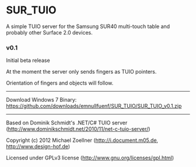 SUR_TUIO
========

A simple TUIO server for the Samsung SUR40 multi-touch table and probably other Surface 2.0 devices.


### v0.1
Initial beta release

At the moment the server only sends fingers as TUIO pointers.

Orientation of fingers and objects will follow.


_____

Download Windows 7 Binary: https://github.com/downloads/emnullfuenf/SUR_TUIO/SUR_TUIO_v0.1.zip

_____


Based on Dominik Schmidt's .NET/C# TUIO server (http://www.dominikschmidt.net/2010/11/net-c-tuio-server/)

Copyright (c) 2012 Michael Zoellner (http://i.document.m05.de, http://www.design-hof.de)

Licensed under GPLv3 license (http://www.gnu.org/licenses/gpl.html)